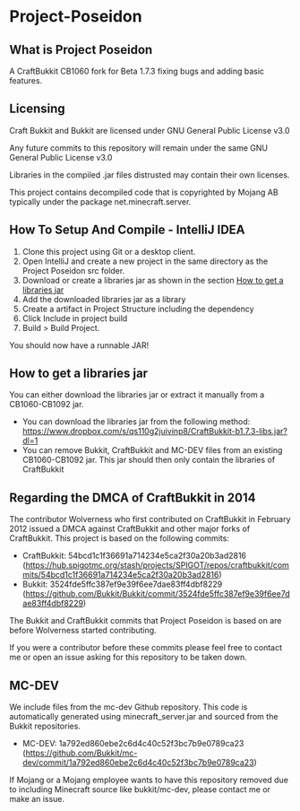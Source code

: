 # Project-Poseidon
## What is Project Poseidon
A CraftBukkit CB1060 fork for Beta 1.7.3 fixing bugs and adding basic features.

## Licensing
Craft Bukkit and Bukkit are licensed under GNU General Public License v3.0

Any future commits to this repository will remain under the same GNU General Public License v3.0

Libraries in the compiled .jar files distrusted may contain their own licenses.

This project contains decompiled code that is copyrighted by Mojang AB typically under the package net.minecraft.server.

## How To Setup And Compile - IntelliJ IDEA

1. Clone this project using Git or a desktop client.
2. Open IntelliJ and create a new project in the same directory as the Project Poseidon src folder.
3. Download or create a libraries jar as shown in the section [How to get a libraries jar](#how-to-get-a-libraries-jar)
4. Add the downloaded libraries jar as a library
5. Create a artifact in Project Structure including the dependency
6. Click Include in project build
7. Build > Build Project. 

You should now have a runnable JAR!

## How to get a libraries jar
You can either download the libraries jar or extract it manually from a CB1060-CB1092 jar.

* You can download the libraries jar from the following method: https://www.dropbox.com/s/qs110g2juivinp8/CraftBukkit-b1.7.3-libs.jar?dl=1
* You can remove Bukkit, CraftBukkit and MC-DEV files from an existing CB1060-CB1092 jar. This jar should then only contain the libraries of CraftBukkit

## Regarding the DMCA of CraftBukkit in 2014
The contributor Wolverness who first contributed on CraftBukkit in February 2012 issued a DMCA against CraftBukkit and other major forks of CraftBukkit. 
This project is based on the following commits:

* CraftBukkit: 54bcd1c1f36691a714234e5ca2f30a20b3ad2816 (https://hub.spigotmc.org/stash/projects/SPIGOT/repos/craftbukkit/commits/54bcd1c1f36691a714234e5ca2f30a20b3ad2816) 
* Bukkit: 3524fde5ffc387ef9e39f6ee7dae83ff4dbf8229 (https://github.com/Bukkit/Bukkit/commit/3524fde5ffc387ef9e39f6ee7dae83ff4dbf8229)

The Bukkit and CraftBukkit commits that Project Poseidon is based on are before Wolverness started contributing.

If you were a contributor before these commits please feel free to contact me or open an issue asking for this repository to be taken down.

## MC-DEV
We include files from the mc-dev Github repository. This code is automatically generated using minecraft_server.jar and sourced from the Bukkit repositories.
* MC-DEV: 1a792ed860ebe2c6d4c40c52f3bc7b9e0789ca23 (https://github.com/Bukkit/mc-dev/commit/1a792ed860ebe2c6d4c40c52f3bc7b9e0789ca23)

If Mojang or a Mojang employee wants to have this repository removed due to including Minecraft source like bukkit/mc-dev, please contact me or make an issue.
